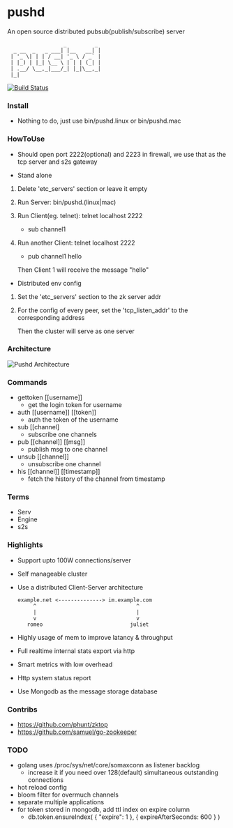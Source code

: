 pushd
====================
An open source distributed pubsub(publish/subscribe) server

	                  _         _ 
	  _ __  _   _ ___| |__   __| |
	 | '_ \| | | / __| '_ \ / _` |
	 | |_) | |_| \__ \ | | | (_| |
	 | .__/ \__,_|___/_| |_|\__,_|
	 |_|                                       

[![Build Status](https://travis-ci.org/nicholaskh/pushd.svg?branch=master)](https://travis-ci.org/nicholaskh/pushd)

### Install

*	Nothing to do, just use bin/pushd.linux or bin/pushd.mac

### HowToUse

*	Should open port 2222(optional) and 2223 in firewall, we use that as the tcp server and s2s gateway

*	Stand alone
1.	Delete 'etc_servers' section or leave it empty
2.	Run Server: bin/pushd.(linux|mac)
3.	Run Client(eg. telnet): telnet localhost 2222
	- sub channel1
4.	Run another Client: telnet localhost 2222
	- pub channel1 hello

	Then Client 1 will receive the message "hello"
	
*	Distributed env config
1.	Set the 'etc_servers' section to the zk server addr
2.	For the config of every peer, set the 'tcp_listen_addr' to the corresponding address

	Then the cluster will serve as one server
	
### Architecture
![Pushd Architecture](https://raw.githubusercontent.com/nicholaskh/pushd/master/doc/Architecture.png)

### Commands

*	gettoken [[username]]
	- get the login token for username
*	auth [[username]] [[token]]
	- auth the token of the username
*	sub [[channel]
	- subscribe one channels
*	pub [[channel]] [[msg]]
	- publish msg to one channel
*	unsub [[channel]]
	- unsubscribe one channel
*	his [[channel]] [[timestamp]]
	- fetch the history of the channel from timestamp


### Terms

*	Serv
*	Engine
*	s2s

### Highlights

*	Support upto 100W connections/server
*	Self manageable cluster
*	Use a distributed Client-Server architecture
		
		example.net <--------------> im.example.com
		     ^                                ^
		     |                                |
		     v                                v
		   romeo                            juliet
*	Highly usage of mem to improve latancy & throughput
*	Full realtime internal stats export via http
*	Smart metrics with low overhead
*	Http system status report
*	Use Mongodb as the message storage database
	
###	 Contribs

*	https://github.com/phunt/zktop
*	https://github.com/samuel/go-zookeeper

### TODO

*	golang uses /proc/sys/net/core/somaxconn as listener backlog
	- increase it if you need over 128(default) simultaneous outstanding connections
*  	hot reload config
*  	bloom filter for overmuch channels
*	separate multiple applications
*	for token stored in mongodb, add ttl index on expire column
	- db.token.ensureIndex( { "expire": 1 }, { expireAfterSeconds: 600 } )
